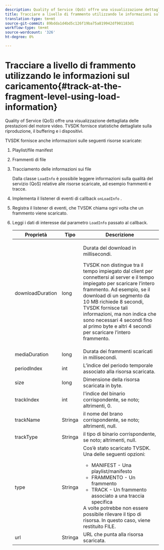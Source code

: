 ```yaml
---
description: Quality of Service (QoS) offre una visualizzazione dettagliata delle prestazioni del motore video. TVSDK fornisce statistiche dettagliate sulla riproduzione, il buffering e i dispositivi.
title: Tracciare a livello di frammento utilizzando le informazioni sul caricamento
translation-type: tm+mt
source-git-commit: 89bdda1d4bd5c126f19ba75a819942df901183d1
workflow-type: tm+mt
source-wordcount: '326'
ht-degree: 0%

---
```



# Tracciare a livello di frammento utilizzando le informazioni sul caricamento{#track-at-the-fragment-level-using-load-information}

Quality of Service (QoS) offre una visualizzazione dettagliata delle prestazioni del motore video. TVSDK fornisce statistiche dettagliate sulla riproduzione, il buffering e i dispositivi.

TVSDK fornisce anche informazioni sulle seguenti risorse scaricate:

1. Playlist/file manifest
1. Frammenti di file
1. Tracciamento delle informazioni sui file

   Dalla classe `LoadInfo` è possibile leggere informazioni sulla qualità del servizio (QoS) relative alle risorse scaricate, ad esempio frammenti e tracce.

1. Implementa il listener di eventi di callback `onLoadInfo` .
1. Registra il listener di eventi, che TVSDK chiama ogni volta che un frammento viene scaricato.
1. Leggi i dati di interesse dal parametro `LoadInfo` passato al callback.

   <table id="table_06BD536A23AB4A73B510998426BAE143"> 
    <thead> 
      <tr> 
      <th colname="col01" class="entry"> Proprietà </th> 
      <th colname="col1" class="entry"> Tipo </th> 
      <th colname="col2" class="entry"> Descrizione </th> 
      </tr> 
    </thead>
    <tbody> 
      <tr> 
      <td colname="col01"> <span class="codeph"> downloadDuration  </span> </td> 
      <td colname="col1"> <span class="codeph"> long  </span> </td> 
      <td colname="col2"> <p>Durata del download in millisecondi. </p> <p>TVSDK non distingue tra il tempo impiegato dal client per connettersi al server e il tempo impiegato per scaricare l’intero frammento. Ad esempio, se il download di un segmento da 10 MB richiede 8 secondi, TVSDK fornisce tali informazioni, ma non indica che sono necessari 4 secondi fino al primo byte e altri 4 secondi per scaricare l’intero frammento. </p> </td> 
      </tr> 
      <tr> 
      <td colname="col01"> <span class="codeph"> mediaDuration  </span> </td> 
      <td colname="col1"> <span class="codeph"> long  </span> </td> 
      <td colname="col2"> Durata dei frammenti scaricati in millisecondi. </td> 
      </tr> 
      <tr> 
      <td colname="col01"> <span class="codeph"> periodIndex  </span> </td> 
      <td colname="col1"> <span class="codeph"> int  </span> </td> 
      <td colname="col2"> L’indice del periodo temporale associato alla risorsa scaricata. </td> 
      </tr> 
      <tr> 
      <td colname="col01"> <span class="codeph"> size  </span> </td> 
      <td colname="col1"> <span class="codeph"> long  </span> </td> 
      <td colname="col2"> Dimensione della risorsa scaricata in byte. </td> 
      </tr> 
      <tr> 
      <td colname="col01"> <span class="codeph"> trackIndex  </span> </td> 
      <td colname="col1"> <span class="codeph"> int  </span> </td> 
      <td colname="col2"> l'indice del binario corrispondente, se noto; altrimenti, 0. </td> 
      </tr> 
      <tr> 
      <td colname="col01"> <span class="codeph"> trackName  </span> </td> 
      <td colname="col1"> <span class="codeph"> Stringa  </span> </td> 
      <td colname="col2"> il nome del brano corrispondente, se noto; altrimenti, null. </td> 
      </tr> 
      <tr> 
      <td colname="col01"> <span class="codeph"> trackType  </span> </td> 
      <td colname="col1"> <span class="codeph"> Stringa  </span> </td> 
      <td colname="col2"> il tipo di binario corrispondente, se noto; altrimenti, null. </td> 
      </tr> 
      <tr> 
      <td colname="col01"> <span class="codeph"> type  </span> </td> 
      <td colname="col1"> <span class="codeph"> Stringa  </span> </td> 
      <td colname="col2"> Cos’è stato scaricato TVSDK. Una delle seguenti opzioni: 
      <ul id="ul_9C3BDEBD878544DA95C7FF81114F9B5C"> 
      <li id="li_A093552B492A44FD8B30785E465F6886">MANIFEST - Una playlist/manifesto </li> 
      <li id="li_DEF9AC71AA564F9BB4C5D4E834432EE5">FRAMMENTO - Un frammento </li> 
      <li id="li_57821F47B6F04CD38570BCE6447A01B8">TRACK - Un frammento associato a una traccia specifica </li> 
      </ul> A volte potrebbe non essere possibile rilevare il tipo di risorsa. In questo caso, viene restituito FILE. </td> 
      </tr> 
      <tr> 
      <td colname="col01"> <span class="codeph"> url  </span> </td> 
      <td colname="col1"> <span class="codeph"> Stringa  </span> </td> 
      <td colname="col2"> URL che punta alla risorsa scaricata. </td> 
      </tr> 
    </tbody> 
   </table>
